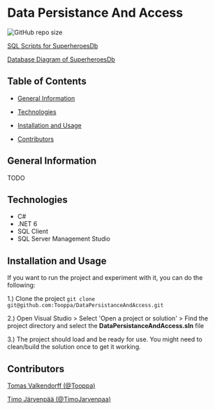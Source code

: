 # Data Persistance And Access

![GitHub repo size](https://img.shields.io/github/repo-size/Tooppa/DataPersistanceAndAccess)

[SQL Scripts for SuperheroesDb](SuperheroDB)

[Database Diagram of SuperheroesDb](Documentation/SuperheroDb_Diagram.png)

## Table of Contents

- [General Information](#general-information)

- [Technologies](#technologies)

- [Installation and Usage](#installation-and-usage)

- [Contributors](#contributors)

## General Information

TODO

## Technologies

- C#
- .NET 6
- SQL Client
- SQL Server Management Studio

## Installation and Usage

If you want to run the project and experiment with it, you can do the following:

1.) Clone the project ```git clone git@github.com:Tooppa/DataPersistanceAndAccess.git```

2.) Open Visual Studio > Select 'Open a project or solution' > Find the project directory and select the **DataPersistanceAndAccess.sln** file

3.) The project should load and be ready for use. You might need to clean/build the solution once to get it working.


## Contributors

[Tomas Valkendorff (@Tooppa)](https://github.com/Tooppa)

[Timo Järvenpää (@TimoJarvenpaa)](https://github.com/TimoJarvenpaa)
